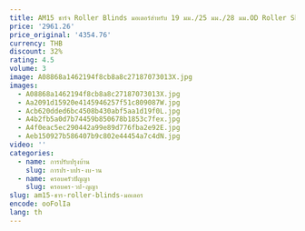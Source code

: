 ```yaml
---
title: AM15 ชาร์จ Roller Blinds มอเตอร์สําหรับ 19 มม./25 มม./28 มม.OD Roller Shade Tube
price: '2961.26'
price_original: '4354.76'
currency: THB
discount: 32%
rating: 4.5
volume: 3
image: A08868a1462194f8cb8a8c27187073013X.jpg
images:
  - A08868a1462194f8cb8a8c27187073013X.jpg
  - Aa2091d15920e4145946257f51c809087W.jpg
  - Acb620dded6bc4508b430abf5aa1d19f0L.jpg
  - A4b2fb5a0d7b74459b850678b1853c7fex.jpg
  - A4f0eac5ec290442a99e89d776fba2e92E.jpg
  - Aeb150927b586407b9c802e44454a7c4dN.jpg
video: ''
categories:
  - name: การปรับปรุงบ้าน
    slug: การปร-บปร-งบ-าน
  - name: ครอบครัวปัญญา
    slug: ครอบคร-วป-ญญา
slug: am15-ชาร-roller-blinds-มอเตอร
encode: ooFolIa
lang: th
---
```

  